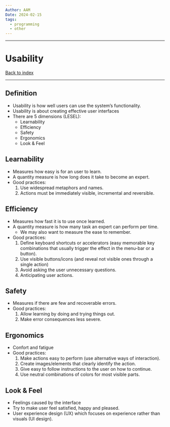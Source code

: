 ```yaml
---
Author: AAM
Date: 2024-02-15
tags:
  - programming
  - other
---
```


---
# Usability

[Back to index](../GUI.md)

---

## Definition

- Usability is how well users can use the system’s functionality.
- Usability is about creating effective user interfaces
- There are 5 dimensions (LESEL):
	- Learnability
	- Efficiency
	- Safety
	- Ergonomics
	- Look & Feel

## Learnability

- Measures how easy is for an user to learn.
- A quantity measure is how long does it take to become an expert.
- Good practices:
	1. Use widespread metaphors and names.
	2. Actions must be immediately visible, incremental and reversible.

## Efficiency

- Measures how fast it is to use once learned.
- A quantity measure is how many task an expert can perform per time.
	- We may also want to measure the ease to remember.
- Good practices:
	1. Define keyboard shortcuts or accelerators (easy memorable key combinations that usually trigger the effect in the menu-bar or a button).
	2. Use visible buttons/icons (and reveal not visible ones through a single action)
	3. Avoid asking the user unnecessary questions.
	4. Anticipating user actions.

## Safety

- Measures if there are few and recoverable errors.
- Good practices:
	1. Allow learning by doing and trying things out.
	2. Make error consequences less severe.
## Ergonomics

- Confort and fatigue
- Good practices:
	1. Make actions easy to perform (use alternative ways of interaction).
	2. Create images/elements that clearly identify the action.
	3. Give easy to follow instructions to the user on how to continue.
	4. Use neutral combinations of colors for most visible parts.
## Look & Feel

- Feelings caused by the interface
- Try to make user feel satisfied, happy and pleased.
- User experience design (UX) which focuses on experience rather than visuals (UI design).